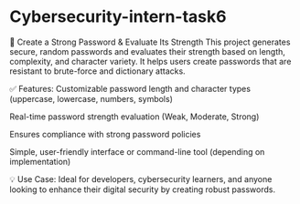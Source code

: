 # Cybersecurity-intern-task6
🔐 Create a Strong Password & Evaluate Its Strength This project generates secure, random passwords and evaluates their strength based on length, complexity, and character variety. It helps users create passwords that are resistant to brute-force and dictionary attacks.

✅ Features: Customizable password length and character types (uppercase, lowercase, numbers, symbols)

Real-time password strength evaluation (Weak, Moderate, Strong)

Ensures compliance with strong password policies

Simple, user-friendly interface or command-line tool (depending on implementation)

💡 Use Case: Ideal for developers, cybersecurity learners, and anyone looking to enhance their digital security by creating robust passwords.
